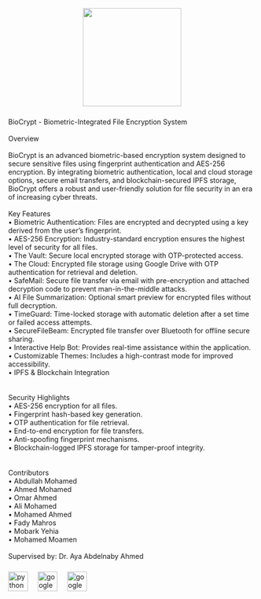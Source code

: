 <div align="center">
  <img height="200" src="https://media1.giphy.com/media/v1.Y2lkPTc5MGI3NjExNDE3ZDljdThmNzZ3YTY2Y3k1MTIzNG5odDN1cHdla3o5bXgzaThpYSZlcD12MV9pbnRlcm5hbF9naWZfYnlfaWQmY3Q9Zw/NuRmj6vIGqdEVpOoPb/giphy.gif"  />
</div>

###

<p align="left">BioCrypt - Biometric-Integrated File Encryption System<br><br>Overview<br><br>BioCrypt is an advanced biometric-based encryption system designed to secure sensitive files using fingerprint authentication and AES-256 encryption. By integrating biometric authentication, local and cloud storage options, secure email transfers, and blockchain-secured IPFS storage, BioCrypt offers a robust and user-friendly solution for file security in an era of increasing cyber threats.<br><br>Key Features<br>	•	Biometric Authentication: Files are encrypted and decrypted using a key derived from the user’s fingerprint.<br>	•	AES-256 Encryption: Industry-standard encryption ensures the highest level of security for all files.<br>	•	The Vault: Secure local encrypted storage with OTP-protected access.<br>	•	The Cloud: Encrypted file storage using Google Drive with OTP authentication for retrieval and deletion.<br>	•	SafeMail: Secure file transfer via email with pre-encryption and attached decryption code to prevent man-in-the-middle attacks.<br>	•	AI File Summarization: Optional smart preview for encrypted files without full decryption.<br>	•	TimeGuard: Time-locked storage with automatic deletion after a set time or failed access attempts.<br>	•	SecureFileBeam: Encrypted file transfer over Bluetooth for offline secure sharing.<br>	•	Interactive Help Bot: Provides real-time assistance within the application.<br>	•	Customizable Themes: Includes a high-contrast mode for improved accessibility.<br>	•	IPFS & Blockchain Integration<br><br><br>Security Highlights<br>	•	AES-256 encryption for all files.<br>	•	Fingerprint hash-based key generation.<br>	•	OTP authentication for file retrieval.<br>	•	End-to-end encryption for file transfers.<br>	•	Anti-spoofing fingerprint mechanisms.<br>	•	Blockchain-logged IPFS storage for tamper-proof integrity.<br><br><br>Contributors<br>	•	Abdullah Mohamed <br>	•	Ahmed Mohamed<br>	•	Omar Ahmed<br>	•	Ali Mohamed<br>	•	Mohamed Ahmed<br>	•	Fady Mahros<br>	•	Mobark Yehia<br>	•	Mohamed Moamen<br><br>Supervised by: Dr. Aya Abdelnaby Ahmed</p>

###

<div align="left">
  <img src="https://cdn.jsdelivr.net/gh/devicons/devicon/icons/python/python-original.svg" height="40" alt="python logo"  />
  <img width="12" />
  <img src="https://cdn.jsdelivr.net/gh/devicons/devicon/icons/google/google-original.svg" height="40" alt="google logo"  />
  <img width="12" />
  <img src="https://cdn.jsdelivr.net/gh/devicons/devicon/icons/googlecloud/googlecloud-original.svg" height="40" alt="googlecloud logo"  />
</div>

###

